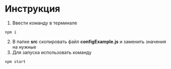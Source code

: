 # Инструкция

1. Ввести команду в терминале

```console
npm i
```

2. В папке **src** скопировать файл **configExample.js** и заменить значения на нужные
3. Для запуска использовать команду

```console
npm start
```
